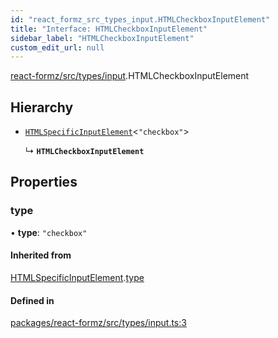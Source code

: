 ```yaml
---
id: "react_formz_src_types_input.HTMLCheckboxInputElement"
title: "Interface: HTMLCheckboxInputElement"
sidebar_label: "HTMLCheckboxInputElement"
custom_edit_url: null
---
```


[react-formz/src/types/input](../modules/react_formz_src_types_input.md).HTMLCheckboxInputElement

## Hierarchy

- [`HTMLSpecificInputElement`](react_formz_src_types_input.HTMLSpecificInputElement.md)<``"checkbox"``\>

  ↳ **`HTMLCheckboxInputElement`**

## Properties

### type

• **type**: ``"checkbox"``

#### Inherited from

[HTMLSpecificInputElement](react_formz_src_types_input.HTMLSpecificInputElement.md).[type](react_formz_src_types_input.HTMLSpecificInputElement.md#type)

#### Defined in

[packages/react-formz/src/types/input.ts:3](https://github.com/ZerryStack/react-formz/blob/main/packages/react-formz/src/types/input.ts#L3)
